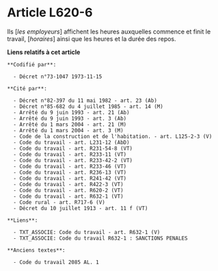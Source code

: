 # Article L620-6

Ils [*les employeurs*] affichent les heures auxquelles commence et finit le travail, [*horaires*] ainsi que les heures et la
durée des repos.

**Liens relatifs à cet article**

	**Codifié par**:

	  - Décret n°73-1047 1973-11-15

	**Cité par**:

	  - Décret n°82-397 du 11 mai 1982 - art. 23 (Ab)
	  - Décret n°85-682 du 4 juillet 1985 - art. 14 (M)
	  - Arrêté du 9 juin 1993 - art. 21 (Ab)
	  - Arrêté du 9 juin 1993 - art. 3 (Ab)
	  - Arrêté du 1 mars 2004 - art. 21 (M)
	  - Arrêté du 1 mars 2004 - art. 3 (M)
	  - Code de la construction et de l'habitation. - art. L125-2-3 (V)
	  - Code du travail - art. L231-12 (AbD)
	  - Code du travail - art. R231-54-8 (VT)
	  - Code du travail - art. R233-11 (VT)
	  - Code du travail - art. R233-42-2 (VT)
	  - Code du travail - art. R233-46 (VT)
	  - Code du travail - art. R236-13 (VT)
	  - Code du travail - art. R241-42 (VT)
	  - Code du travail - art. R422-3 (VT)
	  - Code du travail - art. R620-2 (VT)
	  - Code du travail - art. R632-1 (VT)
	  - Code rural - art. R717-6 (V)
	  - Décret du 10 juillet 1913 - art. 11 f (VT)

	**Liens**:

	  - TXT_ASSOCIE: Code du travail - art. R632-1 (V)
	  - TXT_ASSOCIE: Code du travail R632-1 : SANCTIONS PENALES

	**Anciens textes**:

	  - Code du travail 2085 AL. 1
